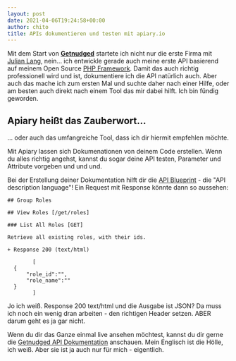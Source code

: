```yaml
---
layout: post
date: 2021-04-06T19:24:58+00:00
author: chito
title: APIs dokumentieren und testen mit apiary.io
---
```


Mit dem Start von **[Getnudged](https://getnudged.de)** startete ich nicht nur die erste Firma mit [Julian Lang](http://jl-webservice.de), nein... ich entwickle gerade auch meine erste API basierend auf meinem Open Source [PHP Framework](https://github.com/pixelbart/framework). Damit das auch richtig professionell wird und ist, dokumentiere ich die API natürlich auch. Aber auch das mache ich zum ersten Mal und suchte daher nach einer Hilfe, oder am besten auch direkt nach einem Tool das mir dabei hilft. Ich bin fündig geworden.

## Apiary heißt das Zauberwort...

... oder auch das umfangreiche Tool, dass ich dir hiermit empfehlen möchte. 

Mit Apiary lassen sich Dokumenationen von deinem Code erstellen. Wenn du alles richtig angehst, kannst du sogar deine API testen, Parameter und Attribute vorgeben und und und. 

Bei der Erstellung deiner Dokumentation hilft dir die [API Blueprint](https://apiblueprint.org/) - die "API description language"! Ein Request mit Response könnte dann so aussehen:

```apib
## Group Roles

## View Roles [/get/roles]

### List All Roles [GET]

Retrieve all existing roles, with their ids.

+ Response 200 (text/html)

        [
  {
      "role_id":"",
      "role_name":""
  }
        ]
```
Jo ich weiß. Response 200 text/html und die Ausgabe ist JSON? Da muss ich noch ein wenig dran arbeiten - den richtigen Header setzen. ABER darum geht es ja gar nicht.

Wenn du dir das Ganze einmal live ansehen möchtest, kannst du dir gerne die [Getnudged API Dokumentation](http://docs.getnudged.apiary.io) anschauen. Mein Englisch ist die Hölle, ich weiß. Aber sie ist ja auch nur für mich - eigentlich.

